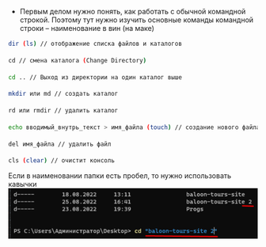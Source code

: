 
- Первым делом нужно понять, как работать с обычной командной строкой. Поэтому тут нужно изучить основные команды командной строки – наименование в вин (на маке)

```bash
dir (ls) // отображение списка файлов и каталогов

cd // смена каталога (Change Directory)

cd .. // Выход из директории на один каталог выше

mkdir или md // создать каталог

rd или rmdir // удалить каталог

echo вводимый_внутрь_текст > имя_файла (touch) // создание нового файла (с текстом внутри)

del имя_файла // удалить файл

cls (clear) // очистит консоль
```

Если в наименовании папки есть пробел, то нужно использовать кавычки
![](_png/e1fb0d95fefaf1e3101d719dd59acc63.png)